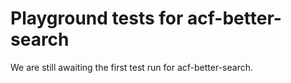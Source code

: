 # Playground tests for acf-better-search
We are still awaiting the first test run for acf-better-search.
